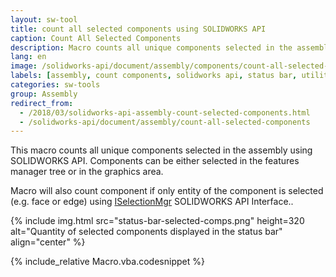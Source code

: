 ```yaml
---
layout: sw-tool
title: count all selected components using SOLIDWORKS API
caption: Count All Selected Components
description: Macro counts all unique components selected in the assembly and displays the result in the commands bar
lang: en
image: /solidworks-api/document/assembly/components/count-all-selected-components/status-bar-selected-comps.png
labels: [assembly, count components, solidworks api, status bar, utility]
categories: sw-tools
group: Assembly
redirect_from:
  - /2018/03/solidworks-api-assembly-count-selected-components.html
  - /solidworks-api/document/assembly/count-all-selected-components
---
```

This macro counts all unique components selected in the assembly using SOLIDWORKS API. Components can be either selected in the features manager tree or in the graphics area.

Macro will also count component if only entity of the component is selected (e.g. face or edge) using [ISelectionMgr](http://help.solidworks.com/2018/english/api/sldworksapi/SolidWorks.Interop.sldworks~SolidWorks.Interop.sldworks.ISelectionMgr.html) SOLIDWORKS API Interface..

{% include img.html src="status-bar-selected-comps.png" height=320 alt="Quantity of selected components displayed in the status bar" align="center" %}

{% include_relative Macro.vba.codesnippet %}
